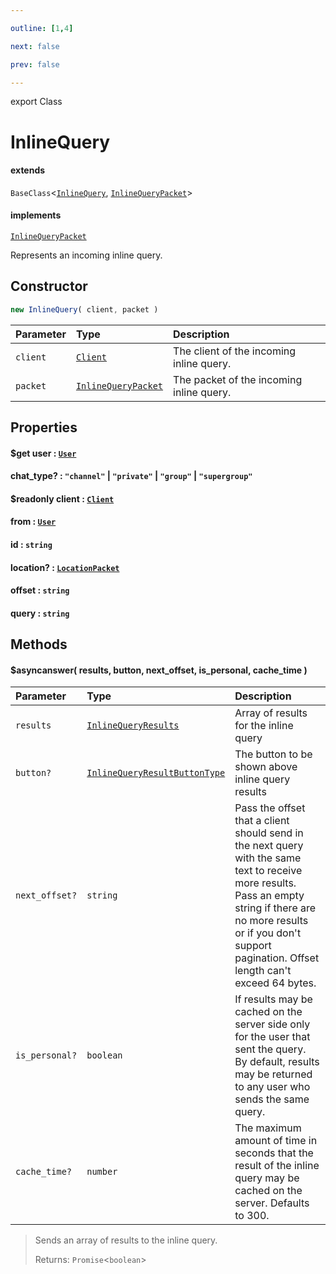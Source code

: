 ```yaml
---

outline: [1,4]

next: false

prev: false

---
```


export Class
# InlineQuery
#### extends
 `BaseClass`<[`InlineQuery`](./InlineQuery.md), [`InlineQueryPacket`](../interfaces/InlineQueryPacket.md)>
#### implements
 [`InlineQueryPacket`](../interfaces/InlineQueryPacket.md)

Represents an incoming inline query.

## Constructor
 ```ts
 new InlineQuery( client, packet )
 ```
 
 | Parameter | Type | Description |
| :--- | :--- | :--- |
| `client` | [`Client`](./Client.md) | The client of the incoming inline query. |
| `packet` | [`InlineQueryPacket`](../interfaces/InlineQueryPacket.md) | The packet of the incoming inline query. |

## Properties

#### $get user : [`User`](./User.md)

#### chat_type? : `"channel"` \| `"private"` \| `"group"` \| `"supergroup"`

#### $readonly client : [`Client`](./Client.md)

#### from : [`User`](./User.md)

#### id : `string`

#### location? : [`LocationPacket`](../interfaces/LocationPacket.md)

#### offset : `string`

#### query : `string`

## Methods

#### $asyncanswer( results, button, next_offset, is_personal, cache_time )
| Parameter | Type | Description |
| :--- | :--- | :--- |
| `results` | [`InlineQueryResults`](./InlineQueryResults.md) | Array of results for the inline query |
| `button?` | [`InlineQueryResultButtonType`](../type-aliases/InlineQueryResultButtonType.md) | The button to be shown above inline query results |
| `next_offset?` | `string` | Pass the offset that a client should send in the next query with the same text to receive more results. Pass an empty string if there are no more results or if you don't support pagination. Offset length can't exceed 64 bytes. |
| `is_personal?` | `boolean` | If results may be cached on the server side only for the user that sent the query. By default, results may be returned to any user who sends the same query. |
| `cache_time?` | `number` | The maximum amount of time in seconds that the result of the inline query may be cached on the server. Defaults to 300. |
> Sends an array of results to the inline query.
> 
> Returns: `Promise`<`boolean`>
